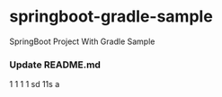 # springboot-gradle-sample
SpringBoot Project With Gradle Sample

### Update README.md

1
1
1
1
sd
11s
a
